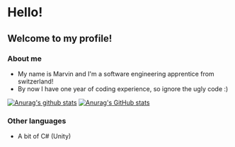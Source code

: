 # Hello!
## Welcome to my profile!

### About me
* My name is Marvin and I'm a software engineering apprentice from switzerland!
* By now I have one year of coding experience, so ignore the ugly code :)

[![Anurag's github stats](https://github-readme-stats.vercel.app/api?username=z-100&count_private=true&hide=stars&theme=radical)](https://github.com/anuraghazra/github-readme-stats)
[![Anurag's GitHub stats](https://github-readme-stats.vercel.app/api/top-langs/?username=z-100&count_private=true&count_private=true&hide=Hack&layout=compact&theme=radical&langs_count=10)
](https://github.com/anuraghazra/github-readme-stats)

### Other languages
* A bit of C# (Unity)
